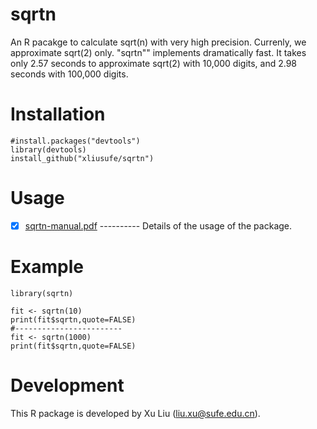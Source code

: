 # sqrtn
An R pacakge to calculate sqrt(n) with very high precision. Currenly, we approximate sqrt(2) only. "sqrtn"" implements dramatically fast. It takes only 2.57 seconds to approximate sqrt(2) with 10,000 digits, and 2.98 seconds with 100,000 digits.

# Installation

    #install.packages("devtools")
    library(devtools)
    install_github("xliusufe/sqrtn")

# Usage

   - [x] [sqrtn-manual.pdf](https://github.com/xliusufe/sqrtn/blob/master/inst/sqrtn-manual.pdf) ---------- Details of the usage of the package.
   
# Example
    library(sqrtn)

    fit <- sqrtn(10)
    print(fit$sqrtn,quote=FALSE)
    #------------------------
    fit <- sqrtn(1000)
    print(fit$sqrtn,quote=FALSE)
    

# Development
This R package is developed by Xu Liu (liu.xu@sufe.edu.cn).
